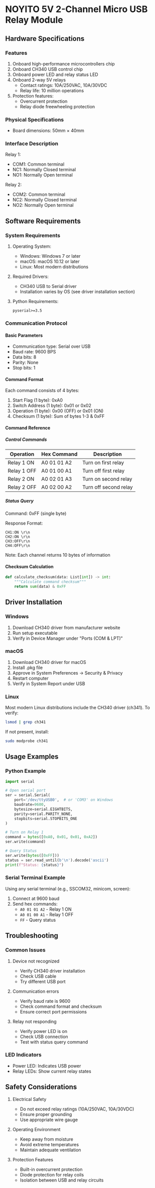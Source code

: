 # NOYITO 5V 2-Channel Micro USB Relay Module

## Hardware Specifications

### Features
1. Onboard high-performance microcontrollers chip
2. Onboard CH340 USB control chip
3. Onboard power LED and relay status LED
4. Onboard 2-way 5V relays
   - Contact ratings: 10A/250VAC, 10A/30VDC
   - Relay life: 10 million operations
5. Protection features:
   - Overcurrent protection
   - Relay diode freewheeling protection

### Physical Specifications
- Board dimensions: 50mm × 40mm

### Interface Description
Relay 1:
- COM1: Common terminal
- NC1: Normally Closed terminal
- NO1: Normally Open terminal

Relay 2:
- COM2: Common terminal
- NC2: Normally Closed terminal
- NO2: Normally Open terminal

## Software Requirements

### System Requirements
1. Operating System:
   - Windows: Windows 7 or later
   - macOS: macOS 10.12 or later
   - Linux: Most modern distributions

2. Required Drivers:
   - CH340 USB to Serial driver
   - Installation varies by OS (see driver installation section)

3. Python Requirements:
   ```
   pyserial>=3.5
   ```

### Communication Protocol

#### Basic Parameters
- Communication type: Serial over USB
- Baud rate: 9600 BPS
- Data bits: 8
- Parity: None
- Stop bits: 1

#### Command Format
Each command consists of 4 bytes:
1. Start Flag (1 byte): 0xA0
2. Switch Address (1 byte): 0x01 or 0x02
3. Operation (1 byte): 0x00 (OFF) or 0x01 (ON)
4. Checksum (1 byte): Sum of bytes 1-3 & 0xFF

#### Command Reference

##### Control Commands
| Operation | Hex Command | Description |
|-----------|------------|-------------|
| Relay 1 ON  | A0 01 01 A2 | Turn on first relay |
| Relay 1 OFF | A0 01 00 A1 | Turn off first relay |
| Relay 2 ON  | A0 02 01 A3 | Turn on second relay |
| Relay 2 OFF | A0 02 00 A2 | Turn off second relay |

##### Status Query
Command: 0xFF (single byte)

Response Format:
```
CH1:ON \r\n
CH2:ON \r\n
CH3:OFF\r\n
CH4:OFF\r\n
```
Note: Each channel returns 10 bytes of information

#### Checksum Calculation
```python
def calculate_checksum(data: List[int]) -> int:
    """Calculate command checksum"""
    return sum(data) & 0xFF
```

## Driver Installation

### Windows
1. Download CH340 driver from manufacturer website
2. Run setup executable
3. Verify in Device Manager under "Ports (COM & LPT)"

### macOS
1. Download CH340 driver for macOS
2. Install .pkg file
3. Approve in System Preferences → Security & Privacy
4. Restart computer
5. Verify in System Report under USB

### Linux
Most modern Linux distributions include the CH340 driver (ch341).
To verify:
```bash
lsmod | grep ch341
```

If not present, install:
```bash
sudo modprobe ch341
```

## Usage Examples

### Python Example
```python
import serial

# Open serial port
ser = serial.Serial(
    port='/dev/ttyUSB0',  # or 'COM3' on Windows
    baudrate=9600,
    bytesize=serial.EIGHTBITS,
    parity=serial.PARITY_NONE,
    stopbits=serial.STOPBITS_ONE
)

# Turn on Relay 1
command = bytes([0xA0, 0x01, 0x01, 0xA2])
ser.write(command)

# Query Status
ser.write(bytes([0xFF]))
status = ser.read_until(b'\n').decode('ascii')
print(f"Status: {status}")
```

### Serial Terminal Example
Using any serial terminal (e.g., SSCOM32, minicom, screen):
1. Connect at 9600 baud
2. Send hex commands:
   - `A0 01 01 A2` - Relay 1 ON
   - `A0 01 00 A1` - Relay 1 OFF
   - `FF` - Query status

## Troubleshooting

### Common Issues
1. Device not recognized
   - Verify CH340 driver installation
   - Check USB cable
   - Try different USB port

2. Communication errors
   - Verify baud rate is 9600
   - Check command format and checksum
   - Ensure correct port permissions

3. Relay not responding
   - Verify power LED is on
   - Check USB connection
   - Test with status query command

### LED Indicators
- Power LED: Indicates USB power
- Relay LEDs: Show current relay states

## Safety Considerations

1. Electrical Safety
   - Do not exceed relay ratings (10A/250VAC, 10A/30VDC)
   - Ensure proper grounding
   - Use appropriate wire gauge

2. Operating Environment
   - Keep away from moisture
   - Avoid extreme temperatures
   - Maintain adequate ventilation

3. Protection Features
   - Built-in overcurrent protection
   - Diode protection for relay coils
   - Isolation between USB and relay circuits
``` 